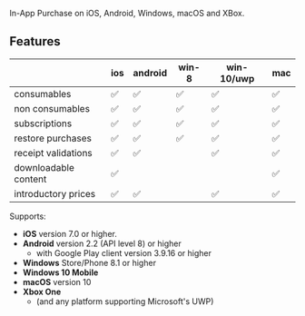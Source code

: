 In-App Purchase on iOS, Android, Windows, macOS and XBox.

## Features

|                      | ios | android | win-8 | win-10/uwp | mac |
| -------------------- | --- | ------- | ----- | ---------- | --- |
| consumables          | ✅  | ✅      | ✅    | ✅         | ✅  |
| non consumables      | ✅  | ✅      | ✅    | ✅         | ✅  |
| subscriptions        | ✅  | ✅      | ✅    | ✅         | ✅  |
| restore purchases    | ✅  | ✅      | ✅    | ✅         | ✅  |
| receipt validations  | ✅  | ✅      |       | ✅         | ✅  |
| downloadable content | ✅  |         |       |            | ✅  |
| introductory prices  | ✅  | ✅      |       | ✅         | ✅  |

Supports:

- **iOS** version 7.0 or higher.
- **Android** version 2.2 (API level 8) or higher
  - with Google Play client version 3.9.16 or higher
- **Windows** Store/Phone 8.1 or higher
- **Windows 10 Mobile**
- **macOS** version 10
- **Xbox One**
  - (and any platform supporting Microsoft's UWP)
